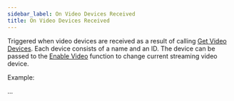 ```yaml
---
sidebar_label: On Video Devices Received
title: On Video Devices Received
---
```

Triggered when video devices are received as a result of calling [Get Video Devices](../Functions/get-video-devices). Each device consists of a name and an ID. The device can be passed to the [Enable Video](../Functions/enable-video) function to change current streaming video device.

Example:

...
